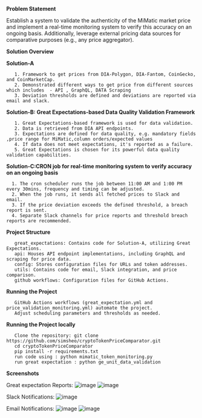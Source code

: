 **Problem Statement**

Establish a system to validate the authenticity of the MiMatic market price and implement a real-time monitoring system to verify this accuracy on an ongoing basis. Additionally, leverage external pricing data sources for comparative purposes (e.g., any price aggregator).

**Solution Overview**

**Solution-A**

       1. Framework to get prices from DIA-Polygon, DIA-Fantom, CoinGecko, and CoinMarketCap. 
       2. Demonstrated different ways to get price from different sources which includes  - API , GraphQL, DATA Scraping
       3. Deviation thresholds are defined and deviations are reported via email and slack.
   
**Solution-B: Great Expectations-based Data Quality Validation Framework**

       1. Great Expectations-based framework is used for data validation.
       2. Data is retrieved from DIA API endpoints.
       3. Expectations are defined for data quality, e.g. mandatory fields ,price range for MiMatic,column orders/expected values
       4. If data does not meet expectations, it's reported as a failure.
       5. Great Expectations is chosen for its powerful data quality validation capabilities.

**Solution-C:CRON job for real-time monitoring system to verify accuracy on an ongoing basis**

      1. The cron scheduler runs the job between 11:00 AM and 1:00 PM every 30mins, frequency and timing can be adjusted.
      2. When the job runs, it sends all fetched prices to Slack and email.
      3. If the price deviation exceeds the defined threshold, a breach report is sent.
      4. Separate Slack channels for price reports and threshold breach reports are recommended.
      
**Project Structure**

       great_expectations: Contains code for Solution-A, utilizing Great Expectations.
       api: Houses API endpoint implementations, including GraphQL and scraping for price data.
       config: Stores configuration files for URLs and token addresses.
       utils: Contains code for email, Slack integration, and price comparison.
       github workflows: Configuration files for GitHub Actions.

**Running the Project**

       GitHub Actions workflows (great_expectation.yml and price_validation_monitoring.yml) automate the project.
       Adjust scheduling parameters and thresholds as needed.

**Running the Project locally**

       Clone the repository: git clone https://github.com/simsheo/cryptoTokenPriceComparator.git
       cd cryptoTokenPriceComparator
       pip install -r requirements.txt
       run code using : python mimatic_token_monitoring.py
       run great expectation : python ge_unit_data_validation
             

**Screenshots**

Great expectation Reports: 
![image](https://github.com/simsheo/cryptoTokenPriceComparator/assets/91950874/a04d5621-40df-43ee-ba02-8977e6d156ee)
![image](https://github.com/simsheo/cryptoTokenPriceComparator/assets/91950874/b33828a4-031b-45c7-ba02-3dc22177cbbb)

Slack Notifications: 
![image](https://github.com/simsheo/cryptoTokenPriceComparator/assets/91950874/96047057-97ea-4bbe-a9df-62cac34a65ed)

Email Notifications:
![image](https://github.com/simsheo/cryptoTokenPriceComparator/assets/91950874/ebe047f4-eba5-4f13-b07f-7fb1e2e72003)
![image](https://github.com/simsheo/cryptoTokenPriceComparator/assets/91950874/44615d88-456d-48bb-a3ae-551e6e03fdc6)

